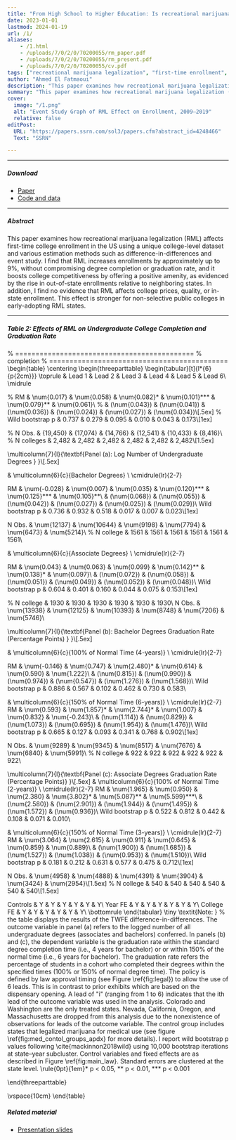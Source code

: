 ```yaml
---
title: "From High School to Higher Education: Is recreational marijuana a consumption amenity for US college students?" 
date: 2023-01-01
lastmod: 2024-01-19
url: /1/
aliases: 
    - /1.html
    - /uploads/7/0/2/0/70200055/rm_paper.pdf
    - /uploads/7/0/2/0/70200055/rm_present.pdf
    - /uploads/7/0/2/0/70200055/cv.pdf
tags: ["recreational marijuana legalization", "first-time enrollment", "difference-in-differences", "event study"]
author: "Ahmed El Fatmaoui"
description: "This paper examines how recreational marijuana legalization (RML) affects first-time college enrollment in the US using a unique college-level dataset and various estimation methods such as difference-in-differences, event study, and synthetic controls." 
summary: "This paper examines how recreational marijuana legalization (RML) affects first-time college enrollment in the US using a unique college-level dataset and various estimation methods such as difference-in-differences and event study" 
cover:
  image: "/1.png"
  alt: "Event Study Graph of RML Effect on Enrollment, 2009–2019"
  relative: false
editPost:
  URL: "https://papers.ssrn.com/sol3/papers.cfm?abstract_id=4248466"
  Text: "SSRN"

---
```


---
##### Download

+ [Paper](/rm_paper.pdf)
+ [Code and data](https://github.com/ahmedelfatmaoui/replication-files-EI24)

---

##### Abstract

This paper examines how recreational marijuana legalization (RML) affects first-time college enrollment in the US using a unique college-level dataset and various estimation methods such as difference-in-differences and event study. I find that RML increases enrollments by approximately up to 9%, without compromising degree completion or graduation rate, and it boosts college competitiveness by offering a positive amenity, as evidenced by the rise in out-of-state enrollments relative to neighboring states. In addition, I find no evidence that RML affects college prices, quality, or in-state enrollment. This effect is stronger for non-selective public colleges in early-adopting RML states.

---

##### Table 2: Effects of RML on Undergraduate College Completion and Graduation Rate


% ============================================
% completion
% ============================================
\begin{table}
\centering
\begin{threeparttable}
\begin{tabular}[t]{l*{6}{p{2cm}}}
\toprule
  & Lead 1 & Lead 2 & Lead 3 & Lead 4 & Lead 5 & Lead 6\\
\midrule


% RM & \num{0.017} & \num{0.058} & \num{0.082}* & \num{0.101}*** & \num{0.079}** & \num{0.061}\\
%  & (\num{0.043}) & (\num{0.041}) & (\num{0.036}) & (\num{0.024}) & (\num{0.027}) & (\num{0.034})\\[.5ex]
%  Wild bootstrap p & 0.737 & 0.279 & 0.095 & 0.010 & 0.043 & 0.173\\[1ex]


% N Obs. & {19,450} & {17,074} & {14,766} & {12,541} & {10,433} & {8,416}\\
% N colleges & 2,482 & 2,482 & 2,482 & 2,482 & 2,482 & 2,482\\[1.5ex]

\multicolumn{7}{l}{\textbf{Panel (a): Log Number of Undergraduate Degrees } }\\[.5ex]

& \multicolumn{6}{c}{Bachelor Degrees}  \\
\cmidrule(lr){2-7} 

RM & \num{-0.028} & \num{0.007} & \num{0.035} & \num{0.120}*** & \num{0.125}*** & \num{0.105}**\\
 & (\num{0.068}) & (\num{0.055}) & (\num{0.042}) & (\num{0.027}) & (\num{0.025}) & (\num{0.029})\\
Wild bootstrap p & 0.736 & 0.932 & 0.518 & 0.017 & 0.007 & 0.023\\[1ex]

 N Obs. & \num{12137} & \num{10644} & \num{9198} & \num{7794} & \num{6473} & \num{5214}\\
% N college & 1561 & 1561 & 1561 & 1561 & 1561 & 1561\\

& \multicolumn{6}{c}{Associate Degrees}  \\
\cmidrule(lr){2-7} 

RM & \num{0.043} & \num{0.063} & \num{0.099} & \num{0.142}** & \num{0.138}* & \num{0.097}\\
 & (\num{0.072}) & (\num{0.058}) & (\num{0.051}) & (\num{0.049}) & (\num{0.052}) & (\num{0.048})\\
 Wild bootstrap p & 0.604 & 0.401 & 0.160 & 0.044 & 0.075 & 0.153\\[1ex]

% N college & 1930 & 1930 & 1930 & 1930 & 1930 & 1930\\
N Obs. & \num{13938} & \num{12125} & \num{10393} & \num{8748} & \num{7206} & \num{5746}\\


 \multicolumn{7}{l}{\textbf{Panel (b): Bachelor Degrees Graduation Rate (Percentage Points) } }\\[.5ex]

& \multicolumn{6}{c}{100\% of Normal Time (4-years)}  \\
\cmidrule(lr){2-7} 

RM & \num{-0.146} & \num{0.747} & \num{2.480}* & \num{0.614} & \num{0.590} & \num{1.222}\\
 & (\num{0.815}) & (\num{0.990}) & (\num{0.974}) & (\num{0.547}) & (\num{1.276}) & (\num{1.568})\\
Wild bootstrap p & 0.886 & 0.567 & 0.102 & 0.462 & 0.730 & 0.583\\

& \multicolumn{6}{c}{150\% of Normal Time (6-years)}  \\
\cmidrule(lr){2-7} 
RM  & \num{0.593} & \num{1.857}* & \num{2.744}* & \num{1.007} & \num{0.832} & \num{-0.243}\\
 & (\num{1.114}) & (\num{0.829}) & (\num{1.073}) & (\num{0.695}) & (\num{1.954}) & (\num{1.476})\\
Wild bootstrap p & 0.665 & 0.127 & 0.093 & 0.341 & 0.768 & 0.902\\[1ex]

N Obs. & \num{9289} & \num{9345} & \num{8517} & \num{7676} & \num{6840} & \num{5991}\\
% N college & 922 & 922 & 922 & 922 & 922 & 922\\

\multicolumn{7}{l}{\textbf{Panel (c): Associate Degrees Graduation Rate (Percentage Points)} }\\[.5ex]
& \multicolumn{6}{c}{100\% of Normal Time (2-years)} \\
\cmidrule(lr){2-7} 
RM & \num{1.965} & \num{0.950} & \num{2.380} & \num{3.802}* & \num{5.087}** & \num{5.599}***\\
 & (\num{2.580}) & (\num{2.901}) & (\num{1.944}) & (\num{1.495}) & (\num{1.572}) & (\num{0.936})\\
Wild bootstrap p & 0.522 & 0.812 & 0.442 & 0.108 & 0.071 & 0.010\\

& \multicolumn{6}{c}{150\% of Normal Time (3-years)}  \\
\cmidrule(lr){2-7} 
RM & \num{3.064} & \num{2.615} & \num{0.911} & \num{0.645} & \num{0.859} & \num{0.889}\\
 & (\num{1.900}) & (\num{1.685}) & (\num{1.527}) & (\num{1.038}) & (\num{0.953}) & (\num{1.510})\\
Wild bootstrap p & 0.181 & 0.212 & 0.631 & 0.577 & 0.475 & 0.712\\[1ex]

N Obs. & \num{4958} & \num{4888} & \num{4391} & \num{3904} & \num{3424} & \num{2954}\\[1.5ex]
% N college & 540 & 540 & 540 & 540 & 540 & 540\\[1.5ex]





Controls & Y & Y & Y & Y & Y & Y\\
Year FE & Y & Y & Y & Y & Y & Y\\
College FE & Y & Y & Y & Y & Y & Y\\
\bottomrule
\end{tabular}
\tiny
\textit{Note: } 
% the table displays the results of the TWFE difference-in-differences. 
The outcome variable in panel (a) refers to the logged number of all undergraduate degrees (associates and bachelors) conferred. In panels (b) and (c), the dependent variable is the graduation rate within the standard degree completion time (i.e., 4 years for bachelor) or or within 150\% of the normal time (i.e., 6 years for bachelor). The graduation rate refers the percentage of students in a cohort who completed their degrees within the specified times (100\% or 150\% of normal degree time). 
The policy is defined by law approval timing (see Figure \ref{fig:legal}) to allow the use of 6 leads. This is in contrast to prior exhibits which are based on the dispensary opening. A lead of "i" (ranging from 1 to 6) indicates that the ith lead of the outcome variable was used in the analysis. Colorado and Washington are the only treated states. Nevada, California, Oregon, and Massachusetts are dropped from this analysis due to the nonexistence of observations for leads of the outcome variable. The control group includes states that legalized marijuana for medical use (see figure \ref{fig:med_contol_groups_apdx} for more details). I report wild bootstrap p values following \cite{mackinnon2018wild} using 10,000 bootstrap iterations at state–year subcluster.
 Control variables and fixed effects are as described in Figure \ref{fig:main_law}.  Standard errors are clustered at the state level. 
\rule{0pt}{1em}* p $<$ 0.05, ** p $<$ 0.01, *** p $<$ 0.001

 
\end{threeparttable}


 \vspace{10cm}
\end{table}



##### Related material

+ [Presentation slides](/rm_present.pdf)


